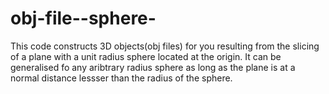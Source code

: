 # obj-file--sphere-

This code constructs 3D objects(obj files) for you resulting from the slicing of a plane with a unit radius sphere located at the origin. It can be generalised fo any aribtrary radius sphere as long as the plane is at a normal distance lessser than the radius of the sphere. 
